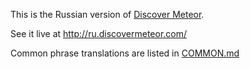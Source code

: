 This is the Russian version of [Discover Meteor](http://discovermeteor.com).

See it live at http://ru.discovermeteor.com/

Common phrase translations are listed in [COMMON.md](https://github.com/DiscoverMeteor/DiscoverMeteor_Ru/blob/master/COMMON.md)
